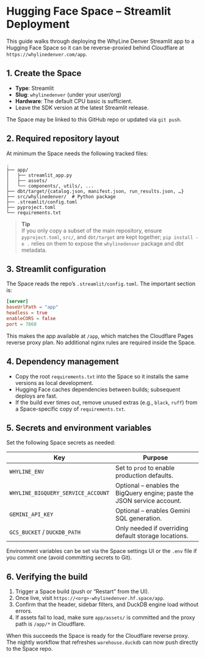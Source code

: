 # Hugging Face Space – Streamlit Deployment

This guide walks through deploying the WhyLine Denver Streamlit app to a Hugging Face
Space so it can be reverse-proxied behind Cloudflare at `https://whylinedenver.com/app`.

## 1. Create the Space
- **Type**: Streamlit
- **Slug**: `whylinedenver` (under your user/org)
- **Hardware**: The default CPU basic is sufficient.
- Leave the SDK version at the latest Streamlit release.

The Space may be linked to this GitHub repo or updated via `git push`.

## 2. Required repository layout
At minimum the Space needs the following tracked files:

```
.
├── app/
│   ├── streamlit_app.py
│   ├── assets/
│   └── components/, utils/, ...
├── dbt/target/{catalog.json, manifest.json, run_results.json, …}
├── src/whylinedenver/  # Python package
├── .streamlit/config.toml
├── pyproject.toml
└── requirements.txt
```

> **Tip**  
> If you only copy a subset of the main repository, ensure `pyproject.toml`, `src/`,
> and `dbt/target` are kept together; `pip install -e .` relies on them to expose the
> `whylinedenver` package and dbt metadata.

## 3. Streamlit configuration
The Space reads the repo’s `.streamlit/config.toml`. The important section is:

```toml
[server]
baseUrlPath = "app"
headless = true
enableCORS = false
port = 7860
```

This makes the app available at `/app`, which matches the Cloudflare Pages reverse
proxy plan. No additional nginx rules are required inside the Space.

## 4. Dependency management
- Copy the root `requirements.txt` into the Space so it installs the same versions as
  local development.
- Hugging Face caches dependencies between builds; subsequent deploys are fast.
- If the build ever times out, remove unused extras (e.g., `black`, `ruff`) from a
  Space-specific copy of `requirements.txt`.

## 5. Secrets and environment variables
Set the following Space secrets as needed:

| Key | Purpose |
| --- | ------- |
| `WHYLINE_ENV` | Set to `prod` to enable production defaults. |
| `WHYLINE_BIGQUERY_SERVICE_ACCOUNT` | Optional – enables the BigQuery engine; paste the JSON service account. |
| `GEMINI_API_KEY` | Optional – enables Gemini SQL generation. |
| `GCS_BUCKET` / `DUCKDB_PATH` | Only needed if overriding default storage locations. |

Environment variables can be set via the Space settings UI or the `.env` file if you
commit one (avoid committing secrets to Git).

## 6. Verifying the build
1. Trigger a Space build (push or “Restart” from the UI).
2. Once live, visit `https://<org>-whylinedenver.hf.space/app`.
3. Confirm that the header, sidebar filters, and DuckDB engine load without errors.
4. If assets fail to load, make sure `app/assets/` is committed and the proxy path is
   `/app/*` in Cloudflare.

When this succeeds the Space is ready for the Cloudflare reverse proxy. The nightly
workflow that refreshes `warehouse.duckdb` can now push directly to the Space repo.
